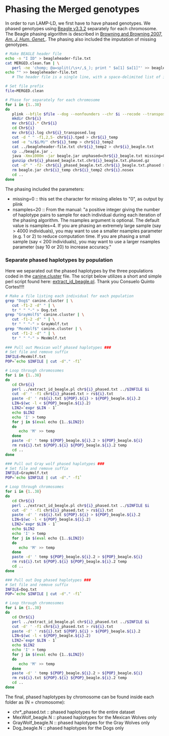 # Phasing the Merged genotypes
In order to run LAMP-LD, we first have to have phased genotypes.  We phased genotypes using [Beagle v3.3.2](http://faculty.washington.edu/browning/beagle/b3.html) separately for each chromosome.  The Beagle phasing algorithm is described in [Browning and Browning 2007, *Am. J. Hum. Genet.*](http://www.sciencedirect.com/science/article/pii/S0002929707638828?via%3Dihub).  The phasing also included the imputation of missing genotypes.

```bash
# Make BEAGLE header file
echo -n "I ID" > beagleheader-file.txt
cat MERGED.clean.fam | \
   perl -ne 'chomp; @a=split(/\s+/,$_); print " $a[1] $a[1]"' >> beagleheader-file.txt
echo "" >> beagleheader-file.txt
   # The header file is a single line, with a space-delimited list of individual IDs (2 columns per individual)

# Set file prefix
file=MERGED.clean

# Phase for separately for each chromosome
for i in {1..38}
do
   plink --bfile $file --dog --nonfounders --chr $i --recode --transpose --out chr$i --noweb;
   mkdir Chr${i}
   mv chr${i}.* Chr${i}
   cd Chr${i}
   mv chr${i}.log chr${i}_transposed.log
   cut -d " " -f1,2,5- chr${i}.tped > chr${i}_temp
   sed -e "s/$i/M/" chr${i}_temp > chr${i}_temp2
   cat ../beagleheader-file.txt chr${i}_temp2 > chr${i}_beagle.txt
   cp ../beagle.jar .
   java -Xmx1000m -jar beagle.jar unphased=chr${i}_beagle.txt missing=0 nsamples=20 out=chr${i}_phased_beagle.txt
   gunzip chr${i}_phased_beagle.txt.chr${i}_beagle.txt.phased.gz
   cut -d" " -f2- chr${i}_phased_beagle.txt.chr${i}_beagle.txt.phased > chr${i}_phased.txt
   rm beagle.jar chr${i}_temp chr${i}_temp2 chr${i}.nosex
   cd ..
done
```

The phasing included the parameters:
- missing=0  :: this set the character for missing alleles to "0", as output by plink
- nsamples=20 :: From the manual: "a positive integer giving the number of haplotype pairs to sample for each individual during each iteration of the phasing algorithm. The nsamples argument is optional. The default value is nsamples=4. If you are phasing an extremely large sample (say > 4000 individuals), you may want to use a smaller nsamples parameter (e.g. 1 or 2) to reduce computation time. If you are phasing a small sample (say < 200 individuals), you may want to use a larger nsamples parameter (say 10 or 20) to increase accuracy."

### Separate phased haplotypes by population
Here we separated out the phased haplotypes by the three populations coded in the [canine.cluster](./Data/canine.cluster) file.  The script below utilizes a short and simple perl script found here: [extract_id_beagle.pl](./Data/extract_id_beagle.pl).  Thank you Consuelo Quinto Cortes!!!!

```bash
# Make a file listing each individual for each population
grep "Dog$" canine.cluster | \
   cut -f1-2 -d" " | \
   tr " " "-" > Dog.txt
grep "GrayWolf$" canine.cluster | \
   cut -f1-2 -d" " | \
   tr " " "-" > GrayWolf.txt
grep "MexWolf$" canine.cluster | \
   cut -f1-2 -d" " | \
   tr " " "-" > MexWolf.txt
   
### Pull out Mexican wolf phased haplotypes ###
# Set file and remove suffix
INFILE=MexWolf.txt
POP=`echo $INFILE | cut -d"." -f1`

# Loop through chromosomes
for i in {1..38}
do 
   cd Chr${i}
   perl ../extract_id_beagle.pl chr${i}_phased.txt ../$INFILE $i
   cut -d' ' -f1 chr${i}_phased.txt > rs${i}.txt
   paste -d' ' rs${i}.txt ${POP}.${i} > ${POP}_beagle.${i}.2
   LIN=$(wc -l < ${POP}_beagle.${i}.2)
   LIN2=`expr $LIN - 1` 
   echo $LIN2
   echo 'I' > temp
   for j in $(eval echo {1..$LIN2})
   do
      echo 'M' >> temp
   done
   paste -d' ' temp ${POP}_beagle.${i}.2 > ${POP}_beagle.${i}
   rm rs${i}.txt ${POP}.${i} ${POP}_beagle.${i}.2 temp
   cd ..
done

### Pull out Gray wolf phased haplotypes ###
# Set file and remove suffix
INFILE=GrayWolf.txt
POP=`echo $INFILE | cut -d"." -f1`

# Loop through chromosomes
for i in {1..38}
do 
   cd Chr${i}
   perl ../extract_id_beagle.pl chr${i}_phased.txt ../$INFILE $i
   cut -d' ' -f1 chr${i}_phased.txt > rs${i}.txt
   paste -d' ' rs${i}.txt ${POP}.${i} > ${POP}_beagle.${i}.2
   LIN=$(wc -l < ${POP}_beagle.${i}.2)
   LIN2=`expr $LIN - 1` 
   echo $LIN2
   echo 'I' > temp
   for j in $(eval echo {1..$LIN2})
   do
      echo 'M' >> temp
   done
   paste -d' ' temp ${POP}_beagle.${i}.2 > ${POP}_beagle.${i}
   rm rs${i}.txt ${POP}.${i} ${POP}_beagle.${i}.2 temp
   cd ..
done

### Pull out Dog phased haplotypes ###
# Set file and remove suffix
INFILE=Dog.txt
POP=`echo $INFILE | cut -d"." -f1`

# Loop through chromosomes
for i in {1..38}
do 
   cd Chr${i}
   perl ../extract_id_beagle.pl chr${i}_phased.txt ../$INFILE $i
   cut -d' ' -f1 chr${i}_phased.txt > rs${i}.txt
   paste -d' ' rs${i}.txt ${POP}.${i} > ${POP}_beagle.${i}.2
   LIN=$(wc -l < ${POP}_beagle.${i}.2)
   LIN2=`expr $LIN - 1` 
   echo $LIN2
   echo 'I' > temp
   for j in $(eval echo {1..$LIN2})
   do
      echo 'M' >> temp
   done
   paste -d' ' temp ${POP}_beagle.${i}.2 > ${POP}_beagle.${i}
   rm rs${i}.txt ${POP}.${i} ${POP}_beagle.${i}.2 temp
   cd ..
done
```
The final, phased haplotypes by chromosome can be found inside each folder as (N = chromosome):
- chr\*\_phased.txt  :: phased haplotypes for the entire dataset
- MexWolf\_beagle.N  :: phased haplotypes for the Mexican Wolves only
- GrayWolf\_beagle.N  :: phased haplotypes for the Gray Wolves only
- Dog\_beagle.N  :: phased haplotypes for the Dogs only
